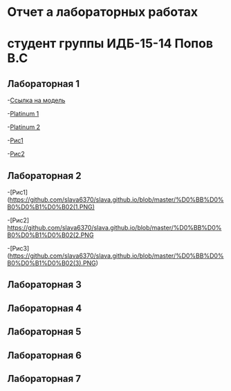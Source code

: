 # Отчет а лабораторных работах
# студент группы ИДБ-15-14 Попов В.С

## Лабораторная 1
-[Ссылка на модель](https://github.com/slava6370/slava.github.io/blob/master/1.PNG)

-[Platinum 1](https://github.com/slava6370/slava.github.io/blob/master/platinum.txt)

-[Platinum 2](https://github.com/slava6370/slava.github.io/blob/master/Platinum%202.txt)

-[Рис1](https://github.com/slava6370/slava.github.io/blob/master/%D1%80%D0%B8%D1%81%201.PNG)

-[Рис2](https://github.com/slava6370/slava.github.io/blob/master/%D1%80%D0%B8%D1%812.PNG)

## Лабораторная 2
-[Рис1](https://github.com/slava6370/slava.github.io/blob/master/%D0%BB%D0%B0%D0%B1%D0%B02(1.PNG)

-[Рис2] https://github.com/slava6370/slava.github.io/blob/master/%D0%BB%D0%B0%D0%B1%D0%B02(2.PNG

-[Рис3] (https://github.com/slava6370/slava.github.io/blob/master/%D0%BB%D0%B0%D0%B1%D0%B02(3).PNG)


## Лабораторная 3

## Лабораторная 4

## Лабораторная 5

## Лабораторная 6

## Лабораторная 7
